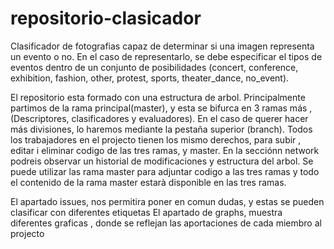 repositorio-clasicador
======================

Clasificador de fotografias capaz de determinar si una imagen representa un evento o no. 
En el caso de representarlo, se debe especificar el tipos de eventos dentro de un conjunto
de posibilidades (concert, conference, exhibition, fashion, other, protest, sports, 
theater_dance, no_event).


El repositorio esta formado con una estructura de arbol. Principalmente partimos de la rama principal(master),
y esta se bifurca en 3 ramas más , (Descriptores, clasificadores y evaluadores). En el caso de querer hacer 
más divisiones, lo haremos mediante la pestaña superior (branch).
Todos los trabajadores en el projecto tienen los mismo derechos, para subir , editar i eliminar codigo de las
tres ramas, y master.
En la secciónn network podreis observar un historial de modificaciones y estructura del arbol. Se puede utilizar 
las rama master para adjuntar codigo a las tres ramas y todo el contenido de la rama master estarà disponible en 
las tres ramas.

El apartado issues, nos permitira poner en comun dudas, y estas se pueden clasificar con diferentes etiquetas 
El apartado de graphs, muestra diferentes graficas , donde se reflejan las aportaciones de cada miembro al projecto



